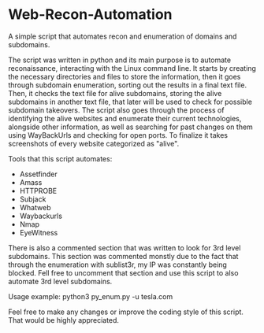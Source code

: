 # Web-Recon-Automation

A simple script that automates recon and enumeration of domains and subdomains.

The script was written in python and its main purpose is to automate reconaissance, interacting with the Linux command line. It starts by creating the necessary directories and files to store the information, then it goes through subdomain enumeration, sorting out the results in a final text file. Then, it checks the text file for alive subdomains, storing the alive subdomains in another text file, that later will be used to check for possible subdomain takeovers. The script also goes through the process of identifying the alive websites and enumerate their current technologies, alongside other information, as well as searching for past changes on them using WayBackUrls and checking for open ports. To finalize it takes screenshots of every website categorized as "alive".

Tools that this script automates:

  * Assetfinder
  * Amass
  * HTTPROBE
  * Subjack
  * Whatweb
  * Waybackurls
  * Nmap
  * EyeWitness
  
  
There is also a commented section that was written to look for 3rd level subdomains. This section was commented monstly due to the fact that through the enumeration with sublist3r, my IP was constantly being blocked.
Fell free to uncomment that section and use this script to also automate 3rd level subdomains.

Usage example: python3 py_enum.py -u tesla.com
  
Feel free to make any changes or improve the coding style of this script. That would be highly appreciated.

